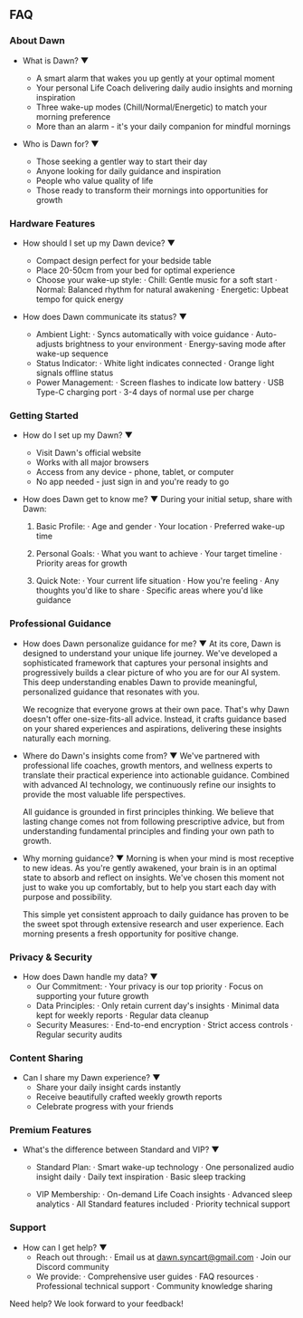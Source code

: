 ## FAQ

### About Dawn

- What is Dawn? ▼
  - A smart alarm that wakes you up gently at your optimal moment
  - Your personal Life Coach delivering daily audio insights and morning inspiration
  - Three wake-up modes (Chill/Normal/Energetic) to match your morning preference
  - More than an alarm - it's your daily companion for mindful mornings

- Who is Dawn for? ▼
  - Those seeking a gentler way to start their day
  - Anyone looking for daily guidance and inspiration
  - People who value quality of life
  - Those ready to transform their mornings into opportunities for growth

### Hardware Features

- How should I set up my Dawn device? ▼
  - Compact design perfect for your bedside table
  - Place 20-50cm from your bed for optimal experience
  - Choose your wake-up style:
    · Chill: Gentle music for a soft start
    · Normal: Balanced rhythm for natural awakening
    · Energetic: Upbeat tempo for quick energy

- How does Dawn communicate its status? ▼
  - Ambient Light:
    · Syncs automatically with voice guidance
    · Auto-adjusts brightness to your environment
    · Energy-saving mode after wake-up sequence
  - Status Indicator:
    · White light indicates connected
    · Orange light signals offline status
  - Power Management:
    · Screen flashes to indicate low battery
    · USB Type-C charging port
    · 3-4 days of normal use per charge

### Getting Started

- How do I set up my Dawn? ▼
  - Visit Dawn's official website
  - Works with all major browsers
  - Access from any device - phone, tablet, or computer
  - No app needed - just sign in and you're ready to go

- How does Dawn get to know me? ▼
  During your initial setup, share with Dawn:

  1. Basic Profile:
     · Age and gender
     · Your location
     · Preferred wake-up time

  2. Personal Goals:
     · What you want to achieve
     · Your target timeline
     · Priority areas for growth

  3. Quick Note:
     · Your current life situation
     · How you're feeling
     · Any thoughts you'd like to share
     · Specific areas where you'd like guidance

### Professional Guidance

- How does Dawn personalize guidance for me? ▼
  At its core, Dawn is designed to understand your unique life journey. We've developed a sophisticated framework that captures your personal insights and progressively builds a clear picture of who you are for our AI system. This deep understanding enables Dawn to provide meaningful, personalized guidance that resonates with you.

  We recognize that everyone grows at their own pace. That's why Dawn doesn't offer one-size-fits-all advice. Instead, it crafts guidance based on your shared experiences and aspirations, delivering these insights naturally each morning.

- Where do Dawn's insights come from? ▼
  We've partnered with professional life coaches, growth mentors, and wellness experts to translate their practical experience into actionable guidance. Combined with advanced AI technology, we continuously refine our insights to provide the most valuable life perspectives.

  All guidance is grounded in first principles thinking. We believe that lasting change comes not from following prescriptive advice, but from understanding fundamental principles and finding your own path to growth.

- Why morning guidance? ▼
  Morning is when your mind is most receptive to new ideas. As you're gently awakened, your brain is in an optimal state to absorb and reflect on insights. We've chosen this moment not just to wake you up comfortably, but to help you start each day with purpose and possibility.

  This simple yet consistent approach to daily guidance has proven to be the sweet spot through extensive research and user experience. Each morning presents a fresh opportunity for positive change.

### Privacy & Security

- How does Dawn handle my data? ▼
  - Our Commitment:
    · Your privacy is our top priority
    · Focus on supporting your future growth
  - Data Principles:
    · Only retain current day's insights
    · Minimal data kept for weekly reports
    · Regular data cleanup
  - Security Measures:
    · End-to-end encryption
    · Strict access controls
    · Regular security audits

### Content Sharing

- Can I share my Dawn experience? ▼
  - Share your daily insight cards instantly
  - Receive beautifully crafted weekly growth reports
  - Celebrate progress with your friends

### Premium Features

- What's the difference between Standard and VIP? ▼
  - Standard Plan:
    · Smart wake-up technology
    · One personalized audio insight daily
    · Daily text inspiration
    · Basic sleep tracking

  - VIP Membership:
    · On-demand Life Coach insights
    · Advanced sleep analytics
    · All Standard features included
    · Priority technical support

### Support

- How can I get help? ▼
  - Reach out through:
    · Email us at dawn.syncart@gmail.com
    · Join our Discord community
  - We provide:
    · Comprehensive user guides
    · FAQ resources
    · Professional technical support
    · Community knowledge sharing

Need help?
We look forward to your feedback!
